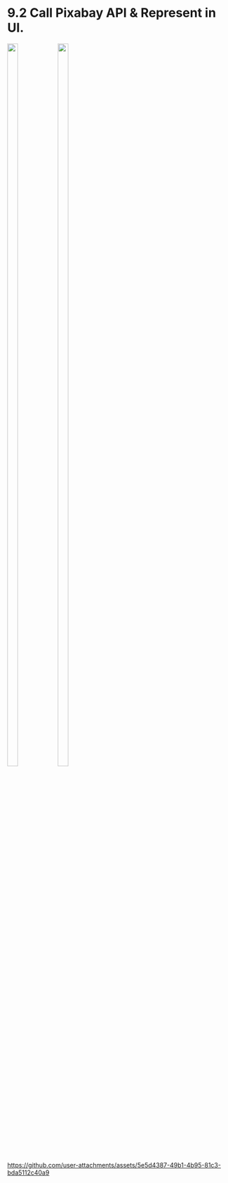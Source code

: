 # 9.2 Call Pixabay API & Represent in UI.

<img src="https://github.com/user-attachments/assets/591072c6-2b0f-46ed-a3df-708b0dc6caef" height=65% width=22%>
<img src="https://github.com/user-attachments/assets/7e34563e-610b-451e-9150-e56be89a877c" height=65% width=22%>

https://github.com/user-attachments/assets/5e5d4387-49b1-4b95-81c3-bda5112c40a9
